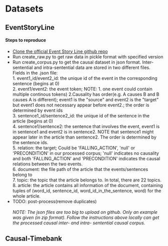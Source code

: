 # Datasets
<h2> EventStoryLine </h2>
<h4> Steps to reproduce </h4>
  <ul>
    <li> <a href = "https://github.com/tommasoc80/EventStoryLine.git"> Clone the official Event Story Line github repo </a></li>
    <li>Run create_raw.py to get raw data in pickle format with specified version</li>
    <li>Run create_corpus.py to get the causal dataset in json format. Inter-sentential and intra-sentential data are stored in two different files.
            Fields in the .json file: <br>
            1. event1_id/event2_id: the unique id of the event in the corresponding sentence (begins at 0)<br>
            2. event1/event2: the event token; NOTE: 1. one event could contain multiple continous tokens) 2.Causality has order(e.g. A causes B and B causes A is different); event1 is the "source" and event2 is the "target" but event1 does not necessary appear before event2.; the order is determined by event ids <br>
            3. sentence1_id/sentence2_id: the unique id of the sentence in the article (begins at 0)<br>
            4. sentence1/sentence2: the sentence that involves the event, event1 is in sentence1 and event2 is in sentence2. NOTE that sentence1 might appear later in the article than sentence2. The order is determined by the sentence ids.<br>
            5. relation: the target; Could be 'FALLING_ACTION', 'null' or 'PRECONDITION' in our processed corpus; 'null' indicates no causality and both 'FALLING_ACTION' and 'PRECONDITION' indicates the causal relations between the two events. <br>
            6. document: the file path of the article that the events/sentences belong to<br>
            7. topic: the topic that the article belongs to. In total, there are 22 topics.<br>
            8. article: the article contains all information of the document, containing tuples of (word_id, sentence_id, word_id_in_the_sentence, word) for the whole article.<br></li>
     <li> TODO: post-process(remove duplicates) </li>
     <br>
    <i>NOTE: The json files are too big to upload on github. Only an example was given (in zip format). Follow the instructions above locally can get the processed causal inter- and intra- sentential causal corpus.</i>
    
  </ul>
<h2> Causal-Timebank </h2>
